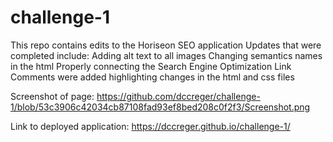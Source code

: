 # challenge-1

This repo contains edits to the Horiseon SEO application
Updates that were completed include:
Adding alt text to all images
Changing semantics names in the html
Properly connecting the Search Engine Optimization Link
Comments were added highlighting changes in the html and css files

Screenshot of page: https://github.com/dccreger/challenge-1/blob/53c3906c42034cb87108fad93ef8bed208c0f2f3/Screenshot.png

Link to deployed application: https://dccreger.github.io/challenge-1/

